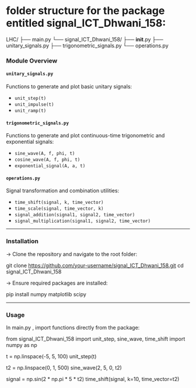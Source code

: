 # folder structure for the package entitled signal_ICT_Dhwani_158:
LHC/
├── main.py
└── signal_ICT_Dhwani_158/
    ├── __init__.py
    ├── unitary_signals.py
    ├── trigonometric_signals.py
    └── operations.py
    

### Module Overview

#### `unitary_signals.py`
Functions to generate and plot basic unitary signals:
- `unit_step(t)`
- `unit_impulse(t)`
- `unit_ramp(t)`

#### `trigonometric_signals.py`
Functions to generate and plot continuous-time trigonometric and exponential signals:
- `sine_wave(A, f, phi, t)`
- `cosine_wave(A, f, phi, t)`
- `exponential_signal(A, a, t)`

#### `operations.py`
Signal transformation and combination utilities:
- `time_shift(signal, k, time_vector)`
- `time_scale(signal, time_vector, k)`
- `signal_addition(signal1, signal2, time_vector)`
- `signal_multiplication(signal1, signal2, time_vector)`

---

### Installation

-> Clone the repository and navigate to the root folder:

git clone https://github.com/your-username/signal_ICT_Dhwani_158.git
cd signal_ICT_Dhwani_158

-> Ensure required packages are installed:

pip install numpy matplotlib scipy

---

### Usage

In main.py , import functions directly from the package:

from signal_ICT_Dhwani_158 import unit_step, sine_wave, time_shift
import numpy as np

t = np.linspace(-5, 5, 100)
unit_step(t)

t2 = np.linspace(0, 1, 500)
sine_wave(2, 5, 0, t2)

signal = np.sin(2 * np.pi * 5 * t2)
time_shift(signal, k=10, time_vector=t2)
